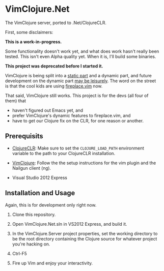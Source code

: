 # VimClojure.Net

The VimClojure server, ported to .Net/ClojureCLR.

First, some disclaimers:

**This is a work-in-progress.**

Some functionality doesn't work yet, and what
does work hasn't really been tested. This isn't even Alpha quality yet.
When it is, I'll build some binaries.

**This project was deprecated before I started it.**

VimClojure is being split into a
[static part](https://github.com/guns/vim-clojure-static)
and a dynamic part,
and future development on the dynamic part
[may be leisurely](https://groups.google.com/forum/#!topic/vimclojure/B-UU8qctd5A/discussion).
The word on the street is that the cool kids are using
[fireplace.vim](https://github.com/tpope/vim-fireplace) now.

That said, VimClojure still works. This project is for the devs
(all four of them) that

* haven't figured out Emacs yet, and
* prefer VimClojure's dynamic features to fireplace.vim, and
* have to get our Clojure fix on the CLR, for one reason or another.

## Prerequisits

* [ClojureCLR](): Make sure to set the `CLOJURE_LOAD_PATH` environment variable
  to the path to your ClojureCLR installation.

* [VimClojure](https://bitbucket.org/kotarak/vimclojure): Follow the the setup
  instructions for the vim plugin and the Nailgun client (ng).

* Visual Studio 2012 Express

## Installation and Usage

Again, this is for development only right now.

1. Clone this repository.

2. Open VimClojure.Net.sln in VS2012 Express, and build it.

3. In the VimClojure.Server project properties, set the
   working directory to be the root directory containing the Clojure source
   for whatever project you're hacking on.

4. Ctrl-F5

5. Fire up Vim and enjoy your interactivity.


